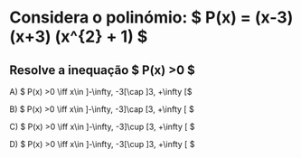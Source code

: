 # Considera o polinómio: $ P(x) = (x-3)(x+3) (x^{2} + 1) $ 

## Resolve a inequação $ P(x) >0 $ 

A) $ P(x) >0 \iff x\in ]-\infty, -3[\cap ]3, +\infty [$ 

B) $ P(x) >0 \iff x\in ]-\infty, -3]\cap [3, +\infty [   $

C) $ P(x) >0 \iff x\in ]-\infty, -3]\cup [3, +\infty [  $

D) $ P(x) >0 \iff x\in ]-\infty, -3[\cup ]3, +\infty [  $

